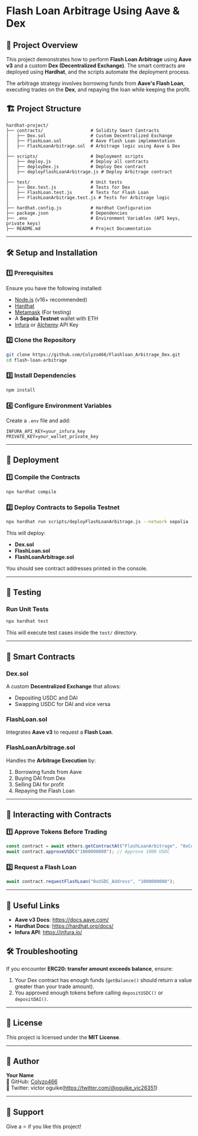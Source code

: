 # Flash Loan Arbitrage Using Aave & Dex

## 📌 Project Overview
This project demonstrates how to perform **Flash Loan Arbitrage** using **Aave v3** and a custom **Dex (Decentralized Exchange)**. The smart contracts are deployed using **Hardhat**, and the scripts automate the deployment process.

The arbitrage strategy involves borrowing funds from **Aave's Flash Loan**, executing trades on the **Dex**, and repaying the loan while keeping the profit.

## 🏗 Project Structure
```
hardhat-project/
├── contracts/                  # Solidity Smart Contracts
│   ├── Dex.sol                 # Custom Decentralized Exchange
│   ├── FlashLoan.sol           # Aave Flash Loan implementation
│   ├── FlashLoanArbitrage.sol  # Arbitrage logic using Aave & Dex
│
├── scripts/                    # Deployment scripts
│   ├── deploy.js               # Deploy all contracts
│   ├── deployDex.js            # Deploy Dex contract
│   ├── deployFlashLoanArbitrage.js # Deploy Arbitrage contract
│
├── test/                       # Unit tests
│   ├── Dex.test.js             # Tests for Dex
│   ├── FlashLoan.test.js       # Tests for Flash Loan
│   ├── FlashLoanArbitrage.test.js # Tests for Arbitrage logic
│
├── hardhat.config.js           # Hardhat Configuration
├── package.json                # Dependencies
├── .env                        # Environment Variables (API keys, private keys)
├── README.md                   # Project Documentation
```

---

## 🛠 Setup and Installation

### **1️⃣ Prerequisites**
Ensure you have the following installed:
- [Node.js](https://nodejs.org/) (v16+ recommended)
- [Hardhat](https://hardhat.org/)
- [Metamask](https://metamask.io/) (For testing)
- A **Sepolia Testnet** wallet with ETH
- [Infura](https://infura.io/) or [Alchemy](https://www.alchemy.com/) API Key

### **2️⃣ Clone the Repository**
```bash
git clone https://github.com/Colyzo466/Flashloan_Arbitrage_Dex.git
cd flash-loan-arbitrage
```

### **3️⃣ Install Dependencies**
```bash
npm install
```

### **4️⃣ Configure Environment Variables**
Create a `.env` file and add:
```
INFURA_API_KEY=your_infura_key
PRIVATE_KEY=your_wallet_private_key
```

---

## 🚀 Deployment

### **1️⃣ Compile the Contracts**
```bash
npx hardhat compile
```

### **2️⃣ Deploy Contracts to Sepolia Testnet**
```bash
npx hardhat run scripts/deployFlashLoanArbitrage.js --network sepolia
```

This will deploy:
- **Dex.sol**
- **FlashLoan.sol**
- **FlashLoanArbitrage.sol**

You should see contract addresses printed in the console.

---

## 🧪 Testing

### **Run Unit Tests**
```bash
npx hardhat test
```
This will execute test cases inside the `test/` directory.

---

## 📜 Smart Contracts

### **Dex.sol**
A custom **Decentralized Exchange** that allows:
- Depositing USDC and DAI
- Swapping USDC for DAI and vice versa

### **FlashLoan.sol**
Integrates **Aave v3** to request a **Flash Loan**.

### **FlashLoanArbitrage.sol**
Handles the **Arbitrage Execution** by:
1. Borrowing funds from Aave
2. Buying DAI from Dex
3. Selling DAI for profit
4. Repaying the Flash Loan

---

## 📡 Interacting with Contracts

### **1️⃣ Approve Tokens Before Trading**
```js
const contract = await ethers.getContractAt("FlashLoanArbitrage", "0xContractAddress");
await contract.approveUSDC("1000000000"); // Approve 1000 USDC
```

### **2️⃣ Request a Flash Loan**
```js
await contract.requestFlashLoan("0xUSDC_Address", "1000000000");
```

---

## 🔗 Useful Links
- **Aave v3 Docs**: https://docs.aave.com/
- **Hardhat Docs**: https://hardhat.org/docs/
- **Infura API**: https://infura.io/

## 🛠 Troubleshooting
If you encounter **ERC20: transfer amount exceeds balance**, ensure:
1. Your Dex contract has enough funds (`getBalance()` should return a value greater than your trade amount).
2. You approved enough tokens before calling `depositUSDC()` or `depositDAI()`.

---

## 📜 License
This project is licensed under the **MIT License**.

---

## 👤 Author
**Your Name**  
🔗 GitHub: [Colyzo466](https://github.com/Colyzo466)  
🔗 Twitter: victor oguike(https://twitter.com/@oguike_vic26351)  

---

## 🌟 Support
Give a ⭐ if you like this project!


